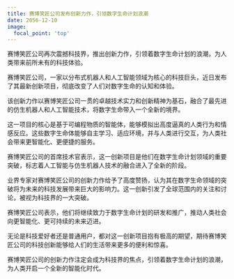 ```yaml
---
title: 赛博笑匠公司发布创新力作，引领数字生命计划浪潮
date: 2056-12-10
image:
  focal_point: 'top'
---
```


赛博笑匠公司再次震撼科技界，推出创新力作，引领着数字生命计划的浪潮，为人类带来前所未有的科技体验。

<!--more-->

赛博笑匠公司，一家以分布式机器人和人工智能领域为核心的科技巨头，近日发布了其最新创新项目，彻底改变了人们对数字生命的认知和体验。

该创新力作以赛博笑匠公司一贯的卓越技术实力和创新精神为基石，融合了最先进的仿生机器人和人工智能技术，将数字生命带入一个全新的境界。

这一项目的核心是基于可编程物质的智能体，能够模拟出高度逼真的人类行为和情感反应。这些数字生命体能够自主学习、适应环境，并与人类进行交互，为人类社会带来更智能化、更便捷的服务。

赛博笑匠公司的首席技术官表示，这一创新项目是他们在数字生命计划领域的重要突破，标志着人工智能与仿生机器人技术的融合进入了全新的阶段。

业界专家对赛博笑匠公司的创新力作给予了高度赞扬，认为其在数字生命领域的突破将为未来的科技发展带来巨大的影响力。这一创新引发了全球范围内的关注和讨论，被视为科技界的一大突破。

赛博笑匠公司表示，他们将继续致力于数字生命计划的研发和推广，推动人类社会向更智能化、更可持续的未来迈进。

无论是科技爱好者还是普通用户，都对这一创新项目抱有极高的期望，期待赛博笑匠公司的科技创新能够给人们的生活带来更多的便利和惊喜。

赛博笑匠公司的创新力作注定会成为科技界的焦点，引领着数字生命计划的浪潮，为人类开启一个全新的智能化时代。

